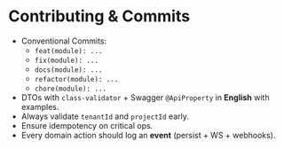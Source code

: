 # Contributing & Commits

- Conventional Commits:
  - `feat(module): ...`
  - `fix(module): ...`
  - `docs(module): ...`
  - `refactor(module): ...`
  - `chore(module): ...`
- DTOs with `class-validator` + Swagger `@ApiProperty` in **English** with examples.
- Always validate `tenantId` and `projectId` early.
- Ensure idempotency on critical ops.
- Every domain action should log an **event** (persist + WS + webhooks).
